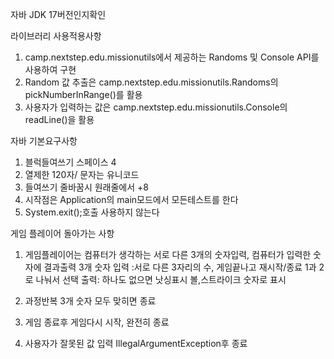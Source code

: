 자바 JDK 17버전인지확인

라이브러리 사용적용사항
1. camp.nextstep.edu.missionutils에서 제공하는 Randoms 및 Console API를 사용하여 구현
2. Random 값 추출은 camp.nextstep.edu.missionutils.Randoms의 pickNumberInRange()를 활용
3. 사용자가 입력하는 값은 camp.nextstep.edu.missionutils.Console의 readLine()을 활용

자바 기본요구사항
1. 블럭들여쓰기 스페이스 4
2. 열제한 120자/ 문자는 유니코드
3. 들여쓰기 줄바꿈시 원래줄에서 +8
4. 시작점은 Application의 main모드에서 모든테스트를 한다 
5. System.exit();호출 사용하지 않는다

게임 플레이어 돌아가는 사항
1. 게임플레이어는 컴퓨터가 생각하는 서로 다른 3개의 숫자입력, 컴퓨터가 입력한 숫자에 결과출력 3개 숫자
   입력 :서로 다른 3자리의 수, 게임끝나고 재시작/종료 1과 2로 나눠서 선택
   출력: 하나도 없으면 낫싱표시
         볼,스트라이크 숫자로 표시
     
3. 과정반복 3개 숫자 모두 맞히면 종료
4. 게임 종료후 게임다시 시작, 완전히 종료
5. 사용자가 잘못된 값 입력 IllegalArgumentException후 종료


